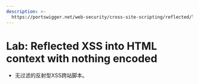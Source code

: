 ```yaml
---
description: >-
  https://portswigger.net/web-security/cross-site-scripting/reflected/lab-html-context-nothing-encoded
---
```


# Lab: Reflected XSS into HTML context with nothing encoded

* 无过滤的反射型XSS跨站脚本。

